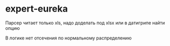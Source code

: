 # expert-eureka

Парсер читает только xls, надо доделать под xlsx или в датигрипе найти опцию

В логике нет отсечения по нормальному распределению


